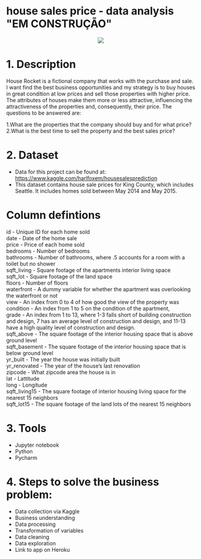 # house sales price - data analysis "EM CONSTRUÇÃO"

<div align="center">
<img src="https://user-images.githubusercontent.com/94291995/151662149-e2931415-f098-49ad-a3b8-3c4631587766.jpg" />
</div>

# 1. Description
House Rocket is a fictional company that works with the purchase and sale. I want find the best business opportunities and my strategy is to buy houses in great condition at low prices and sell those properties with higher price. The attributes of houses make them more or less attractive, influencing the attractiveness of the properties and, consequently, their price. The questions to be answered are:

  1.What are the properties that the company should buy and for what price?<br>
  2.What is the best time to sell the property and the best sales price?

# 2. Dataset

 * Data for this project can be found at: https://www.kaggle.com/harlfoxem/housesalesprediction<br>
 * This dataset contains house sale prices for King County, which includes Seattle. It includes homes sold between May 2014 and May 2015.<br>
 
# Column defintions

id - Unique ID for each home sold<br>
date - Date of the home sale<br>
price - Price of each home sold<br>
bedrooms - Number of bedrooms<br>
bathrooms - Number of bathrooms, where .5 accounts for a room with a toilet but no shower<br>
sqft_living - Square footage of the apartments interior living space<br>
sqft_lot - Square footage of the land space<br>
floors - Number of floors<br>
waterfront - A dummy variable for whether the apartment was overlooking the waterfront or not<br>
view - An index from 0 to 4 of how good the view of the property was<br>
condition - An index from 1 to 5 on the condition of the apartment,<br>
grade - An index from 1 to 13, where 1-3 falls short of building construction and design, 7 has an average level of construction and design, and 11-13 have a high quality level of construction and design.<br>
sqft_above - The square footage of the interior housing space that is above ground level<br>
sqft_basement - The square footage of the interior housing space that is below ground level<br>
yr_built - The year the house was initially built<br>
yr_renovated - The year of the house’s last renovation<br>
zipcode - What zipcode area the house is in<br>
lat - Lattitude<br>
long - Longitude<br>
sqft_living15 - The square footage of interior housing living space for the nearest 15 neighbors<br>
sqft_lot15 - The square footage of the land lots of the nearest 15 neighbors<br>

# 3. Tools

   * Jupyter notebook
   * Python
   * Pycharm
 
# 4. Steps to solve the business problem:

  * Data collection via Kaggle
  * Business understanding
  * Data processing
  * Transformation of variables
  * Data cleaning
  * Data exploration
  * Link to app on Heroku


